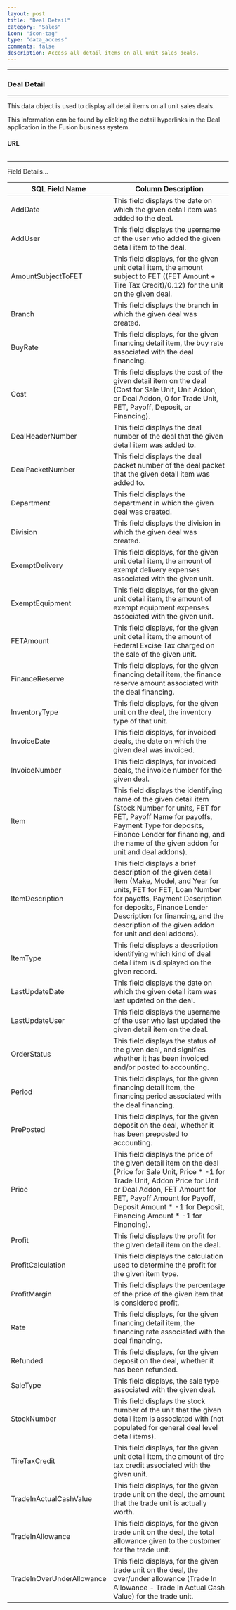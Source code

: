 ```yaml
---
layout: post
title: "Deal Detail"
category: "Sales"
icon: "icon-tag"
type: "data_access"
comments: false
description: Access all detail items on all unit sales deals.
---
```

---

### Deal Detail
---

This data object is used to display all detail items on all unit sales deals.

This information can be found by clicking the detail hyperlinks in the Deal application in the Fusion business system.

 
#### URL
```

```

<hr>
Field Details...

| **SQL Field Name**        | **Column Description**                                                                                                                                                                                                                                                                 |
|---|---|
| AddDate                   | This field displays the date on which the given detail item was added to the deal.                                                                                                                                                                                                     |
| AddUser                   | This field displays the username of the user who added the given detail item to the deal.                                                                                                                                                                                              |
| AmountSubjectToFET        | This field displays, for the given unit detail item, the amount subject to FET ((FET Amount + Tire Tax Credit)/0.12) for the unit on the given deal.                                                                                                                                   |
| Branch                    | This field displays the branch in which the given deal was created.                                                                                                                                                                                                                    |
| BuyRate                   | This field displays, for the given financing detail item, the buy rate associated with the deal financing.                                                                                                                                                                             |
| Cost                      | This field displays the cost of the given detail item on the deal (Cost for Sale Unit, Unit Addon, or Deal Addon, 0 for Trade Unit, FET, Payoff, Deposit, or Financing).                                                                                                               |
| DealHeaderNumber          | This field displays the deal number of the deal that the given detail item was added to.                                                                                                                                                                                               |
| DealPacketNumber          | This field displays the deal packet number of the deal packet that the given detail item was added to.                                                                                                                                                                                 |
| Department                | This field displays the department in which the given deal was created.                                                                                                                                                                                                                |
| Division                  | This field displays the division in which the given deal was created.                                                                                                                                                                                                                  |
| ExemptDelivery            | This field displays, for the given unit detail item, the amount of exempt delivery expenses associated with the given unit.                                                                                                                                                            |
| ExemptEquipment           | This field displays, for the given unit detail item, the amount of exempt equipment expenses associated with the given unit.                                                                                                                                                           |
| FETAmount                 | This field displays, for the given unit detail item, the amount of Federal Excise Tax charged on the sale of the given unit.                                                                                                                                                           |
| FinanceReserve            | This field displays, for the given financing detail item, the finance reserve amount associated with the deal financing.                                                                                                                                                               |
| InventoryType             | This field displays, for the given unit on the deal, the inventory type of that unit.                                                                                                                                                                                                  |
| InvoiceDate               | This field displays, for invoiced deals, the date on which the given deal was invoiced.                                                                                                                                                                                                |
| InvoiceNumber             | This field displays, for invoiced deals, the invoice number for the given deal.                                                                                                                                                                                                        |
| Item                      | This field displays the identifying name of the given detail item (Stock Number for units, FET for FET, Payoff Name for payoffs, Payment Type for deposits, Finance Lender for financing, and the name of the given addon for unit and deal addons).                                   |
| ItemDescription           | This field displays a brief description of the given detail item (Make, Model, and Year for units, FET for FET, Loan Number for payoffs, Payment Description for deposits, Finance Lender Description for financing, and the description of the given addon for unit and deal addons). |
| ItemType                  | This field displays a description identifying which kind of deal detail item is displayed on the given record.                                                                                                                                                                         |
| LastUpdateDate            | This field displays the date on which the given detail item was last updated on the deal.                                                                                                                                                                                              |
| LastUpdateUser            | This field displays the username of the user who last updated the given detail item on the deal.                                                                                                                                                                                       |
| OrderStatus               | This field displays the status of the given deal, and signifies whether it has been invoiced and/or posted to accounting.                                                                                                                                                              |
| Period                    | This field displays, for the given financing detail item, the financing period associated with the deal financing.                                                                                                                                                                     |
| PrePosted                 | This field displays, for the given deposit on the deal, whether it has been preposted to accounting.                                                                                                                                                                                   |
| Price                     | This field displays the price of the given detail item on the deal (Price for Sale Unit, Price \* -1 for Trade Unit, Addon Price for Unit or Deal Addon, FET Amount for FET, Payoff Amount for Payoff, Deposit Amount \* -1 for Deposit, Financing Amount \* -1 for Financing).        |
| Profit                    | This field displays the profit for the given detail item on the deal.                                                                                                                                                                                                                  |
| ProfitCalculation         | This field displays the calculation used to determine the profit for the given item type.                                                                                                                                                                                              |
| ProfitMargin              | This field displays the percentage of the price of the given item that is considered profit.                                                                                                                                                                                           |
| Rate                      | This field displays, for the given financing detail item, the financing rate associated with the deal financing.                                                                                                                                                                       |
| Refunded                  | This field displays, for the given deposit on the deal, whether it has been refunded.                                                                                                                                                                                                  |
| SaleType                  | This field displays, the sale type associated with the given deal.                                                                                                                                                                                                                     |
| StockNumber               | This field displays the stock number of the unit that the given detail item is associated with (not populated for general deal level detail items).                                                                                                                                    |
| TireTaxCredit             | This field displays, for the given unit detail item, the amount of tire tax credit associated with the given unit.                                                                                                                                                                     |
| TradeInActualCashValue    | This field displays, for the given trade unit on the deal, the amount that the trade unit is actually worth.                                                                                                                                                                           |
| TradeInAllowance          | This field displays, for the given trade unit on the deal, the total allowance given to the customer for the trade unit.                                                                                                                                                               |
| TradeInOverUnderAllowance | This field displays, for the given trade unit on the deal, the over/under allowance (Trade In Allowance - Trade In Actual Cash Value) for the trade unit.                                                                                                                              |